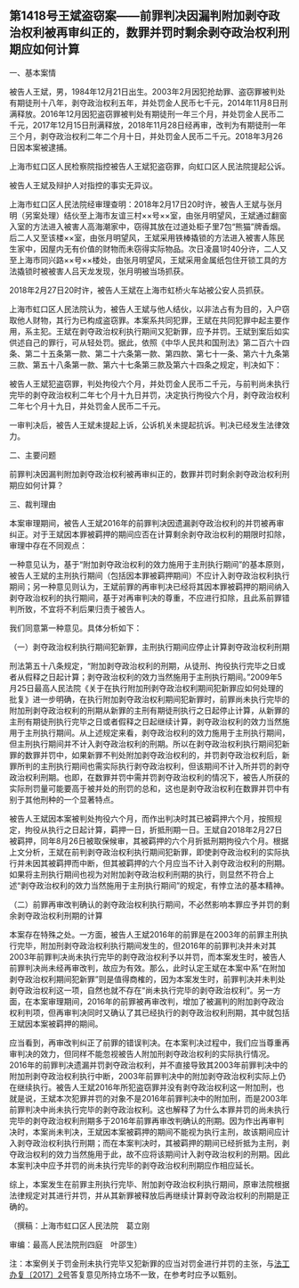 ## 第1418号王斌盗窃案——前罪判决因漏判附加剥夺政治权利被再审纠正的，数罪并罚时剩余剥夺政治权利刑期应如何计算

一、基本案情

被告人王斌，男，1984年12月21日出生。2003年2月因犯抢劫罪、盗窃罪被判处有期徒刑十八年，剥夺政治权利五年，并处罚金人民币七千元，2014年11月8日刑满释放。2016年12月因犯盗窃罪被判处有期徒刑一年三个月，并处罚金人民币二千元，2017年12月15日刑满释放，2018年11月28日经再审，改判为有期徒刑一年三个月，剥夺政治权利二年二个月十日，并处罚金人民币二千元。2018年3月26日因本案被逮捕。

上海市虹口区人民检察院指控被告人王斌犯盗窃罪，向虹口区人民法院提起公诉。

被告人王斌及辩护人对指控的事实无异议。

上海市虹口区人民法院经审理查明：2018年2月17日20时许，被告人王斌与张月明（另案处理）结伙至上海市友谊三村××号××室，由张月明望风，王斌通过翻窗入室的方法进入被害人高海潮家中，窃得其放在过道处柜子里7包“熊猫”牌香烟。后二人又至该楼××室，由张月明望风，王斌采用铁棒撬锁的方法进入被害人陈民生家中，因屋内无有价值的财物而未窃得实际物品。次日凌晨1时40分许，二人又至上海市同兴路××号××楼处，由张月明望风，王斌采用金属纸包住开锁工具的方法撬锁时被被害人吕天龙发现，张月明被当场抓获。

2018年2月27日20时许，被告人王斌在上海市虹桥火车站被公安人员抓获。

上海市虹口区人民法院认为，被告人王斌与他人结伙，以非法占有为目的，入户窃取他人财物，其行为已构成盗窃罪。本案系共同犯罪，王斌在共同犯罪中起主要作用，系主犯。王斌在剥夺政治权利执行期间又犯新罪，应予并罚。王斌到案后如实供述自己的罪行，可从轻处罚。据此，依照《中华人民共和国刑法》第二百六十四条、第二十五条第一款、第二十六条第一款、第四款、第七十一条、第六十九条第三款、第五十八条第一款、第六十七条第三款及第六十四条之规定，判决如下：

被告人王斌犯盗窃罪，判处拘役六个月，并处罚金人民币二千元，与前判尚未执行完毕的剥夺政治权利二年七个月十九日并罚，决定执行拘役六个月，剥夺政治权利二年七个月十九日，并处罚金人民币二千元。

一审判决后，被告人王斌未提起上诉，公诉机关未提起抗诉。判决已经发生法律效力。

二、主要问题

前罪判决因漏判附加剥夺政治权利被再审纠正的，数罪并罚时剩余剥夺政治权利刑期应如何计算？

三、裁判理由

本案审理期间，被告人王斌2016年的前罪判决因遗漏剥夺政治权利的并罚被再审纠正。对于王斌因本罪被羁押的期间应否在计算剩余剥夺政治权利的期限时扣除，审理中存在不同观点：

一种意见认为，基于“附加剥夺政治权利的效力施用于主刑执行期间”的基本原则，被告人王斌的主刑执行期间（包括因本罪被羁押期间）不应计入剥夺政治权利执行期间；另一种意见则认为，王斌前罪的再审判决已经将其因本罪被羁押的期间纳入剥夺政治权利的执行期间，基于对再审判决的尊重，不应进行扣除，且此系前罪错判所致，不宜将不利后果归责于被告人。

我们同意第一种意见。具体分析如下：

（一）剥夺政治权利执行期间犯新罪，主刑执行期间应停止计算剥夺政治权利刑期

刑法第五十八条规定，“附加剥夺政治权利的刑期，从徒刑、拘役执行完毕之日或者从假释之日起计算；剥夺政治权利的效力当然施用于主刑执行期间。”2009年5月25日最高人民法院《关于在执行附加刑剥夺政治权利期间犯新罪应如何处理的批复》进一步明确，在执行附加剥夺政治权利期间犯新罪时，前罪尚未执行完毕的附加刑剥夺政治权利的刑期从新罪的主刑有期徒刑执行之日起停止计算，从新罪的主刑有期徒刑执行完毕之日或者假释之日起继续计算，剥夺政治权利的效力当然施用于主刑执行期间。从上述规定来看，剥夺政治权利的效力施用于主刑执行期间，但主刑执行期间并不计入剥夺政治权利的刑期。所以在剥夺政治权利执行期间犯新罪的数罪并罚中，如果新罪不判处附加剥夺政治权利的，并罚剥夺政治权利后，新罪所判的主刑执行期间也需实际执行剥夺政治权利，但该期间不计入所并罚的剥夺政治权利刑期。也即，在数罪并罚中需并罚剥夺政治权利的情况下，被告人所获的实际刑罚量可能要高于被并处的刑罚的总和，这也是剥夺政治权利在数罪并罚中有别于其他刑种的一个显著特点。

被告人王斌因本案被判处拘役六个月，而作出判决时其已被羁押六个月，按照规定，拘役从执行之日起计算，羁押一日，折抵刑期一日。王斌自2018年2月27日被羁押，同年8月26日被取保候审，其被羁押的六个月折抵刑期拘役六个月。根据上文分析，王斌在前判剥夺政治权利执行期间犯新罪，即使剥夺政治权利的实际执行并未因其被羁押而中断，但其被羁押的六个月应当不计入剥夺政治权利的刑期。如果将主刑执行期间也视为对附加剥夺政治权利刑期的执行，则显然不符合上述“剥夺政治权利的效力当然施用于主刑执行期间”的规定，有悖立法的基本精神。

（二）前罪再审改判确认的剥夺政治权利执行期间，不必然影响本罪应予并罚的剩余剥夺政治权利刑期的计算

本案存在特殊之处。一方面，被告人王斌2016年的前罪是在2003年的前罪主刑执行完毕，附加刑剥夺政治权利执行期间发生的，但2016年的前罪判决并未对其2003年前罪判决尚未执行完毕的剥夺政治权利予以并罚，而本案发生时，被告人前罪判决尚未经再审改判，故应为有效。那么，此时认定王斌在本案中系“在附加剥夺政治权利期间犯新罪”则是值得商榷的，因为本案发生时，前罪判决并未判处剥夺政治权利这一项，自然也就不存在“尚未执行完毕的剥夺政治权利”。另一方面，在本案审理期间，2016年的前罪被再审改判，增加了被漏判的附加剥夺政治权利判项，但再审判决同时又确认了其已经执行的剥夺政治权利刑期，其中就包括王斌因本案被羁押的期间。

应当看到，再审改判纠正了前罪的错误判决。在本案判决过程中，我们应当尊重再审判决的效力，但同样不能忽视被告人附加刑剥夺政治权利的实际执行情况。2016年的前罪判决遗漏并罚剥夺政治权利，并不直接导致其2003年前罪判决中的附加刑剥夺政治权利执行中断，2003年前罪判决中的附加剥夺政治权利实际上仍在继续执行。被告人王斌2016年所犯盗窃罪并没有剥夺政治权利这一附加刑，也就是说，王斌本次犯罪并罚的对象不是2016年前罪判决中的附加刑，而是2003年前罪判决中尚未执行完毕的剥夺政治权利。这也解释了为什么本罪并罚的尚未执行完毕的剥夺政治权利刑期多于2016年前罪再审改判确认的刑期。因为作出再审判决时，本案尚未判决，王斌因本案被羁押的期间不能视为执行主刑，故该期间应计入剥夺政治权利执行刑期；而在本案判决时，其被羁押的期间已经折抵为主刑，剥夺政治权利的效力当然施用于此，故不应将该期间计入剥夺政治权利的刑期。因此本案判决中应予并罚的尚未执行完毕的剥夺政治权利刑期应作相应延长。

综上，本案发生在前罪主刑执行完毕、附加剥夺政治权利执行期间，原审法院根据法律规定对其进行并罚，并从其新罪被释放后再继续计算剥夺政治权利的刑期是正确的。

（撰稿：上海市虹口区人民法院　葛立刚

审编：最高人民法院刑四庭　叶邵生）

注：本案例关于罚金刑未执行完毕又犯新罪的应当对罚金进行并罚的主张，与[法工办复〔2017〕2号](http://xsba0.com/xsfl/rdjs/rdjs-fjbf2017.htm)答复意见所持立场不一致，在参考时应予以甄别。
